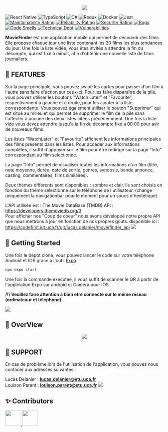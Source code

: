  
  
<p align="center">
  <img src="https://codefirst.iut.uca.fr/git/lucas.delanier/MovieFinder/raw/branch/master/Documentation/banner_image.png  "  />
</p>

![React Native](https://img.shields.io/badge/react_native-%2320232a.svg?style=for-the-badge&logo=react&logoColor=%2361DAFB)
![TypeScript](https://img.shields.io/badge/typescript-%23007ACC.svg?style=for-the-badge&logo=typescript&logoColor=white)
![C#](https://img.shields.io/badge/c%23-%23239120.svg?style=for-the-badge&logo=c-sharp&logoColor=white)
![Redux](https://img.shields.io/badge/redux-%23593d88.svg?style=for-the-badge&logo=redux&logoColor=white)
![Docker](https://img.shields.io/badge/Docker-2496ED.svg?style=for-the-badge&logo=Docker&logoColor=white)
![Jest](https://img.shields.io/badge/Jest-C21325.svg?style=for-the-badge&logo=Jest&logoColor=white)</br>
[![Maintainability Rating](https://codefirst.iut.uca.fr/sonar/api/project_badges/measure?project=MovieFinder&metric=sqale_rating&token=59656240a4130edba83931f3226a84d76ad9028f)](https://codefirst.iut.uca.fr/sonar/dashboard?id=MovieFinder)
[![Reliability Rating](https://codefirst.iut.uca.fr/sonar/api/project_badges/measure?project=MovieFinder&metric=reliability_rating&token=59656240a4130edba83931f3226a84d76ad9028f)](https://codefirst.iut.uca.fr/sonar/dashboard?id=MovieFinder)
[![Security Rating](https://codefirst.iut.uca.fr/sonar/api/project_badges/measure?project=MovieFinder&metric=security_rating&token=59656240a4130edba83931f3226a84d76ad9028f)](https://codefirst.iut.uca.fr/sonar/dashboard?id=MovieFinder)
[![Bugs](https://codefirst.iut.uca.fr/sonar/api/project_badges/measure?project=MovieFinder&metric=bugs&token=59656240a4130edba83931f3226a84d76ad9028f)](https://codefirst.iut.uca.fr/sonar/dashboard?id=MovieFinder)
[![Code Smells](https://codefirst.iut.uca.fr/sonar/api/project_badges/measure?project=MovieFinder&metric=code_smells&token=59656240a4130edba83931f3226a84d76ad9028f)](https://codefirst.iut.uca.fr/sonar/dashboard?id=MovieFinder)
[![Technical Debt](https://codefirst.iut.uca.fr/sonar/api/project_badges/measure?project=MovieFinder&metric=sqale_index&token=59656240a4130edba83931f3226a84d76ad9028f)](https://codefirst.iut.uca.fr/sonar/dashboard?id=MovieFinder)
[![Vulnerabilities](https://codefirst.iut.uca.fr/sonar/api/project_badges/measure?project=MovieFinder&metric=vulnerabilities&token=59656240a4130edba83931f3226a84d76ad9028f)](https://codefirst.iut.uca.fr/sonar/dashboard?id=MovieFinder)


**MovieFinder** est une application mobile qui permet de découvrir des films. Elle propose chaque jour une liste contenant les 20 films les plus tendances du jour. Une fois la liste vidée, vous êtes invités à attendre la fin du décompte, qui est fixé à minuit, afin d'obtenir une nouvelle liste de films journaliers.

## :floppy_disk: FEATURES

Sur la page principale, vous pouvez swipe les cartes pour passer d'un film à l'autre sans faire d'action sur ceux-ci. Pour les faire disparaître de la pile, vous pouvez utiliser les boutons "Watch Later" et "Favourite", respectivement à gauche et à droite, pour les ajouter à la liste correspondante. Vous pouvez également utiliser le bouton "Supprimer" qui est situé au milieu et qui permet de supprimer le film de la pile sans l'affecter à aucune des deux listes citées précédemment. Une fois la liste vide vous devez attendre jusqu'a la fin du décompte fixé a 00:00 pour avir de nouveaux films.

Les listes "WatchLater" et "Favourite" affichent les informations principales des films présents dans les listes. Pour accéder aux informations complètes, il suffit d'appuyer sur le film pour être redirigé sur la page "Info" correspondant au film selectionné.

La page "Info" permet de visualiser toutes les informations d'un film (titre, note moyenne, durée, date de sortie, genres, synopsis, bande annonce, casting, commentaires, films similaires).

Deux thèmes différents sont disponibles : sombre et clair. Ils sont choisis en fonction du thème selectionné sur le téléphone de l'utilisateur. (change uniquement la navigationbar pour le moment pour un soucs d'hestétique)

L'API utilisée est : The Movie DataBase (TMDB) API : https://developers.themoviedb.org/3</br>
Pour afficher nos "Coup de coeur" nous avons développé notre propre API que nous mettrons à jour en fonction de nos propres gouts. disponible ici : https://codefirst.iut.uca.fr/git/lucas.delanier/moviefinder_api
![](https://raw.githubusercontent.com/andreasbm/readme/master/assets/lines/rainbow.png)

## :dizzy: Getting Started

Une fois le dépot cloné, vous pouvez lancer le code sur votre téléphone Android et IOS grace a l'outil [Expo](https://docs.expo.dev/get-started/installation/).

```bash
npx expo start
```
Une fois la commande executée, il vous suffit de scanner le QR à partir de l'application Expo sur android et Caméra pour IOS.</br>

**/!\ Veuillez faire attention à bien etre connecté sur le même réseau (ordinateaur et téléphone).**

![](https://raw.githubusercontent.com/andreasbm/readme/master/assets/lines/rainbow.png)

## :gift: OverView

<p align="center">
  <img src="https://codefirst.iut.uca.fr/git/lucas.delanier/MovieFinder/raw/branch/master/Documentation/exemplebackground.png"  />
</p>

## :wrench: SUPPORT
En cas de problème lors de l'utilisation de l'application, vous pouvez nous contacer aux adresses suivantes :


Lucas Delanier : **lucas.delanier@etu.uca.fr** </br>
Louison Parant : **louison.parant@etu.uca.fr** 
![](https://raw.githubusercontent.com/andreasbm/readme/master/assets/lines/rainbow.png)

## ✨ Contributors 

<a href = "https://codefirst.iut.uca.fr/git/lucas.delanier">
<img src ="https://codefirst.iut.uca.fr/git/avatars/6a3835d734392fccff3949f7c82a63b9?size=870" height="50px">
</a>
<a href = "https://codefirst.iut.uca.fr/git/louison.parant">
<img src ="https://codefirst.iut.uca.fr/git/avatars/b337a607f680a2d9af25eb09ea457be9?size=870" height="50px">
</a>





                                                        